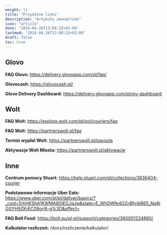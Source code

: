 ```yaml
---
weight: 11
title: "Przydatne linki"
description: "Artykuły zewnętrzne"
icon: "article"
date: "2024-04-26T13:08:32+02:00"
lastmod: "2024-04-26T13:08:32+02:00"
draft: false
toc: true
---
```



## Glovo

**FAQ Glovo:** https://delivery.glovoapp.com/pl/faq/

**Glovocash:** https://glovocash.pl/

**Glovo Delivery Dashboard:** https://delivery.glovoapp.com/pl/my-dashboard

## Wolt

**FAQ Wolt:** https://explore.wolt.com/pl/pol/couriers/faq

**FAQ Wolt:** https://partnerswolt.pl/faq

**Termin wypłat Wolt:** https://partnerswolt.pl/payouts

**Aktywacje Wolt Miasta:** https://partnerswolt.pl/aktywacje

## Inne

**Centrum pomocy Stuart:** https://help.stuart.com/pl/collections/3836404-courier

**Podstawowe informacje Uber Eats:** https://www.uber.com/pl/pl/deliver/basics/?_csid=5rhHKShA1KWMA6DiEGJqJw&state=E_WhDWfe4GZnBfyikB65_Nq8iGGYH9ZKrEC09orj9-g%3D&effect=

**FAQ Bolt Food:** https://bolt.eu/pl-pl/support/categories/360001224880/

**Kalkulator rozliczeń:** /docs/rozliczenie/kalkulator/



